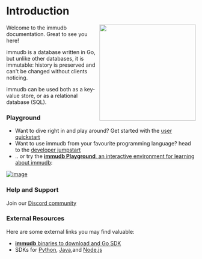 # Introduction

<WrappedSection>

<img align="right" src="/logos/immudb-mascot.svg" width="256px"/>

Welcome to the immudb documentation. Great to see you here!

immudb is a database written in Go, but unlike other databases, it is immutable: history is preserved and can't be changed without clients noticing.

immudb can be used both as a key-value store, or as a relational database (SQL).

</WrappedSection>

### Playground

  * Want to dive right in and play around? Get started with the [user quickstart](./getstarted/quickstart)
  * Want to use immudb from your favourite programming language? head to the [developer jumpstart](./getstarted/jumpstart)
  * .. or try the [**immudb Playground**, an interactive environment for learning about immudb](https://play.codenotary.com):

<WrappedSection thin>

  [![image](/playground.jpg)](https://play.codenotary.com)
	
</WrappedSection>
  
### Help and Support
Join our [Discord community](https://discord.gg/ThSJxNEHhZ)

<CnSocialButton social="discord" href="https://discord.gg/ThSJxNEHhZ" target="_blank" rel="external" bottom-offset="15"></CnSocialbutton>

### External Resources

  Here are some external links you may find valuable:

  - [**immudb** binaries to download and Go SDK](https://github.com/codenotary/immudb)
  - SDKs for [Python](https://github.com/codenotary/immudb-py), [Java](https://github.com/codenotary/immudb4j),and [Node.js](https://github.com/codenotary/immudb-node)
  
  <CnSocialButton social="twitter" target="_blank" rel="external" href="https://twitter.com/intent/tweet?text=immudb:%20lightweight,%20high-speed%20immutable%20database!&url=https://github.com/codenotary/immudb"></CnSocialButton>

